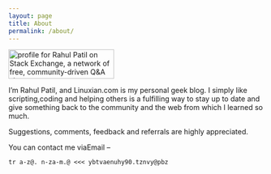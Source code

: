 ```yaml
---
layout: page
title: About
permalink: /about/
---
```

<a href="http://stackexchange.com/users/2098144/rahul-patil"><img src="http://stackexchange.com/users/flair/2098144.png" width="208" height="58" alt="profile for Rahul Patil on Stack Exchange, a network of free, community-driven Q&amp;A sites" title="profile for Rahul Patil on Stack Exchange, a network of free, community-driven Q&amp;A sites" /></a>

I’m Rahul Patil, and Linuxian.com is my personal geek blog. I simply like scripting,coding and helping others is a fulfilling way to stay up to date and give something back to the community and the web from which I learned so much.

Suggestions, comments, feedback and referrals are highly appreciated.

You can contact me viaEmail –

```
tr a-z@. n-za-m.@ <<< ybtvaenuhy90.tznvy@pbz
```

